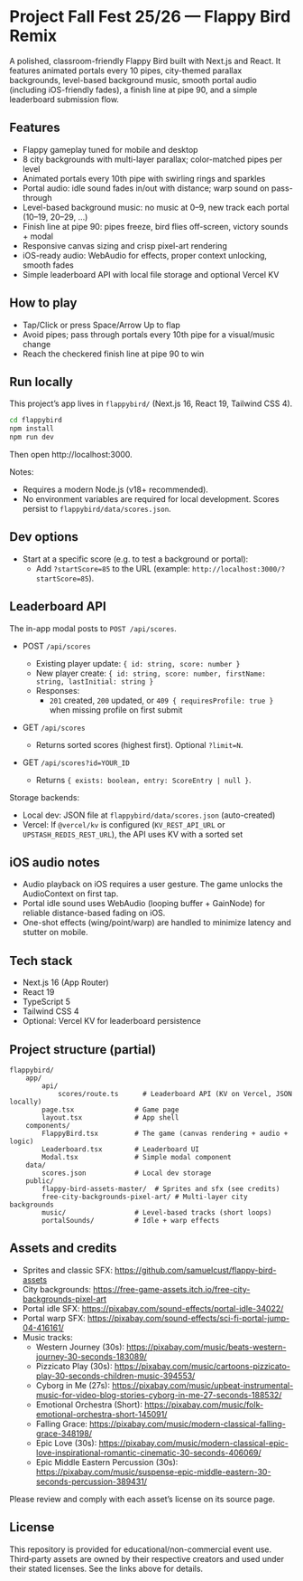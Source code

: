 # Project Fall Fest 25/26 — Flappy Bird Remix

A polished, classroom-friendly Flappy Bird built with Next.js and React. It features animated portals every 10 pipes, city-themed parallax backgrounds, level-based background music, smooth portal audio (including iOS-friendly fades), a finish line at pipe 90, and a simple leaderboard submission flow.

## Features

- Flappy gameplay tuned for mobile and desktop
- 8 city backgrounds with multi-layer parallax; color-matched pipes per level
- Animated portals every 10th pipe with swirling rings and sparkles
- Portal audio: idle sound fades in/out with distance; warp sound on pass-through
- Level-based background music: no music at 0–9, new track each portal (10–19, 20–29, …)
- Finish line at pipe 90: pipes freeze, bird flies off-screen, victory sounds + modal
- Responsive canvas sizing and crisp pixel-art rendering
- iOS-ready audio: WebAudio for effects, proper context unlocking, smooth fades
- Simple leaderboard API with local file storage and optional Vercel KV

## How to play

- Tap/Click or press Space/Arrow Up to flap
- Avoid pipes; pass through portals every 10th pipe for a visual/music change
- Reach the checkered finish line at pipe 90 to win

## Run locally

This project’s app lives in `flappybird/` (Next.js 16, React 19, Tailwind CSS 4).

```bash
cd flappybird
npm install
npm run dev
```

Then open http://localhost:3000.

Notes:

- Requires a modern Node.js (v18+ recommended).
- No environment variables are required for local development. Scores persist to `flappybird/data/scores.json`.

## Dev options

- Start at a specific score (e.g. to test a background or portal):
  - Add `?startScore=85` to the URL (example: `http://localhost:3000/?startScore=85`).

## Leaderboard API

The in-app modal posts to `POST /api/scores`.

- POST `/api/scores`

  - Existing player update: `{ id: string, score: number }`
  - New player create: `{ id: string, score: number, firstName: string, lastInitial: string }`
  - Responses:
    - `201` created, `200` updated, or `409 { requiresProfile: true }` when missing profile on first submit

- GET `/api/scores`

  - Returns sorted scores (highest first). Optional `?limit=N`.

- GET `/api/scores?id=YOUR_ID`
  - Returns `{ exists: boolean, entry: ScoreEntry | null }`.

Storage backends:

- Local dev: JSON file at `flappybird/data/scores.json` (auto-created)
- Vercel: If `@vercel/kv` is configured (`KV_REST_API_URL` or `UPSTASH_REDIS_REST_URL`), the API uses KV with a sorted set

## iOS audio notes

- Audio playback on iOS requires a user gesture. The game unlocks the AudioContext on first tap.
- Portal idle sound uses WebAudio (looping buffer + GainNode) for reliable distance-based fading on iOS.
- One-shot effects (wing/point/warp) are handled to minimize latency and stutter on mobile.

## Tech stack

- Next.js 16 (App Router)
- React 19
- TypeScript 5
- Tailwind CSS 4
- Optional: Vercel KV for leaderboard persistence

## Project structure (partial)

```
flappybird/
	app/
		api/
			scores/route.ts      # Leaderboard API (KV on Vercel, JSON locally)
		page.tsx               # Game page
		layout.tsx             # App shell
	components/
		FlappyBird.tsx         # The game (canvas rendering + audio + logic)
		Leaderboard.tsx        # Leaderboard UI
		Modal.tsx              # Simple modal component
	data/
		scores.json            # Local dev storage
	public/
		flappy-bird-assets-master/  # Sprites and sfx (see credits)
		free-city-backgrounds-pixel-art/ # Multi-layer city backgrounds
		music/                 # Level-based tracks (short loops)
		portalSounds/          # Idle + warp effects
```

## Assets and credits

- Sprites and classic SFX: https://github.com/samuelcust/flappy-bird-assets
- City backgrounds: https://free-game-assets.itch.io/free-city-backgrounds-pixel-art
- Portal idle SFX: https://pixabay.com/sound-effects/portal-idle-34022/
- Portal warp SFX: https://pixabay.com/sound-effects/sci-fi-portal-jump-04-416161/
- Music tracks:
  - Western Journey (30s): https://pixabay.com/music/beats-western-journey-30-seconds-183089/
  - Pizzicato Play (30s): https://pixabay.com/music/cartoons-pizzicato-play-30-seconds-children-music-394553/
  - Cyborg in Me (27s): https://pixabay.com/music/upbeat-instrumental-music-for-video-blog-stories-cyborg-in-me-27-seconds-188532/
  - Emotional Orchestra (Short): https://pixabay.com/music/folk-emotional-orchestra-short-145091/
  - Falling Grace: https://pixabay.com/music/modern-classical-falling-grace-348198/
  - Epic Love (30s): https://pixabay.com/music/modern-classical-epic-love-inspirational-romantic-cinematic-30-seconds-406069/
  - Epic Middle Eastern Percussion (30s): https://pixabay.com/music/suspense-epic-middle-eastern-30-seconds-percussion-389431/

Please review and comply with each asset’s license on its source page.

## License

This repository is provided for educational/non-commercial event use. Third‑party assets are owned by their respective creators and used under their stated licenses. See the links above for details.

